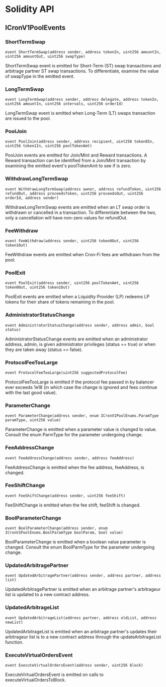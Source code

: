 # Solidity API

## ICronV1PoolEvents

### ShortTermSwap

```solidity
event ShortTermSwap(address sender, address tokenIn, uint256 amountIn, uint256 amountOut, uint256 swapType)
```

ShortTermSwap event is emitted for Short-Term (ST) swap transactions and
        arbitrage partner ST swap transactions. To differentiate, examine the value of
        swapType in the emitted event.

### LongTermSwap

```solidity
event LongTermSwap(address sender, address delegate, address tokenIn, uint256 amountIn, uint256 intervals, uint256 orderId)
```

LongTermSwap event is emitted when Long-Term (LT) swaps transaction are issued to
        the pool.

### PoolJoin

```solidity
event PoolJoin(address sender, address recipient, uint256 token0In, uint256 token1In, uint256 poolTokenAmt)
```

PoolJoin events are emitted for Join/Mint and Reward transactions. A Reward
        transaction can be identified from a Join/Mint transaction by examining the
        emitted event's poolTokenAmt to see if is zero.

### WithdrawLongTermSwap

```solidity
event WithdrawLongTermSwap(address owner, address refundToken, uint256 refundOut, address proceedsToken, uint256 proceedsOut, uint256 orderId, address sender)
```

WithdrawLongTermSwap events are emitted when an LT swap order is withdrawn or cancelled
        in a transaction. To differentiate between the two, only a cancellation will have non-zero
        values for refundOut.

### FeeWithdraw

```solidity
event FeeWithdraw(address sender, uint256 token0Out, uint256 token1Out)
```

FeeWithdraw events are emitted when Cron-Fi fees are withdrawn from the pool.

### PoolExit

```solidity
event PoolExit(address sender, uint256 poolTokenAmt, uint256 token0Out, uint256 token1Out)
```

PoolExit events are emitted when a Liquidity Provider (LP) redeems LP tokens for
        their share of tokens remaining in the pool.

### AdministratorStatusChange

```solidity
event AdministratorStatusChange(address sender, address admin, bool status)
```

AdministratorStatusChange events are emitted when an administrator address, admin,
        is given administrator privileges (status == true) or when they are taken away
        (status == false).

### ProtocolFeeTooLarge

```solidity
event ProtocolFeeTooLarge(uint256 suggestedProtocolFee)
```

ProtocolFeeTooLarge is emitted if the protocol fee passed in by balancer ever exceeds
        1e18 (in which case the change is ignored and fees continue with the last good value).

### ParameterChange

```solidity
event ParameterChange(address sender, enum ICronV1PoolEnums.ParamType paramType, uint256 value)
```

ParameterChange is emitted when a parameter value is changed to value. Consult the
        enum ParmType for the parameter undergoing change.

### FeeAddressChange

```solidity
event FeeAddressChange(address sender, address feeAddress)
```

FeeAddressChange is emitted when the fee address, feeAddress, is changed.

### FeeShiftChange

```solidity
event FeeShiftChange(address sender, uint256 feeShift)
```

FeeShiftChange is emitted when the fee shift, feeShift is changed.

### BoolParameterChange

```solidity
event BoolParameterChange(address sender, enum ICronV1PoolEnums.BoolParamType boolParam, bool value)
```

BoolParameterChange is emitted when a boolean value parameter is changed. Consult the
        enum BoolParmType for the parameter undergoing change.

### UpdatedArbitragePartner

```solidity
event UpdatedArbitragePartner(address sender, address partner, address list)
```

UpdatedArbitragePartner is emitted when an arbitrage partner's arbitrageur list is
        updated to a new contract address.

### UpdatedArbitrageList

```solidity
event UpdatedArbitrageList(address partner, address oldList, address newList)
```

UpdatedArbitrageList is emitted when an arbitrage partner's updates their arbitrageur
        list is to a new contract address through the updateArbitrageList function.

### ExecuteVirtualOrdersEvent

```solidity
event ExecuteVirtualOrdersEvent(address sender, uint256 block)
```

ExecuteVirtualOrdersEvent is emitted on calls to executeVirtualOrdersToBlock.

